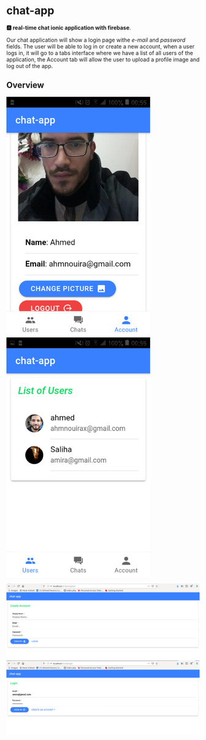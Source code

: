 # chat-app 

**:a: real-time chat ionic application with firebase**.

Our chat application will show a login page withe _e-mail_ and _password_ fields. The user will be able to log in or create a new account, when a user logs in, it will go to a tabs interface where we have a list of all users of the application, the Account tab will allow the user to upload a profile image and log out of the app.

## Overview 

<img src="/img/account.png" width="375"/><img src="/img/users.png" width="375"/>

![register](/img/register.png)
![login](/img/login.png)
